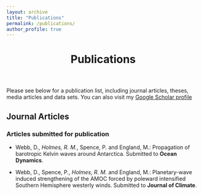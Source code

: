 ```yaml
---
layout: archive
title: "Publications"
permalink: /publications/
author_profile: true
---
```


<header><h1 class="page__title" itemprop="headline">Publications</h1></header>

<section class="page__content" itemprop="text">

<p>Please see below for a publication list, including journal articles, theses, media articles and data sets. You can also visit my <a href="https://scholar.google.com.au/citations?user=6g3s9ygAAAAJ&amp;hl=en">Google Scholar profile</a></p>

<h2 id="journal-articles">Journal Articles</h2>

<h3 id="articles-submitted-for-publication">Articles submitted for publication</h3>

<ul><li><p>Webb, D., <em>Holmes, R. M.</em>, Spence, P. and England, M.: Propagation of barotropic Kelvin waves around Antarctica. Submitted to <strong>Ocean Dynamics</strong>.</p></li><li><p>Webb, D., Spence, P., <em>Holmes, R. M.</em> and England, M.: Planetary-wave induced strengthening of the AMOC forced by poleward intensified Southern Hemisphere westerly winds. Submitted to <strong>Journal of Climate</strong>.</p></li></ul>


